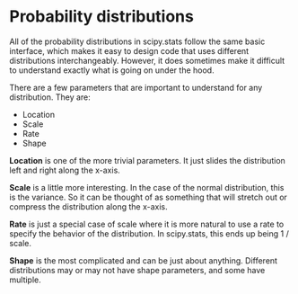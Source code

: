 # Probability distributions

All of the probability distributions in scipy.stats follow the same basic
interface, which makes it easy to design code that uses different distributions
interchangeably. However, it does sometimes make it difficult to understand
exactly what is going on under the hood.

There are a few parameters that are important to understand for any
distribution. They are:

- Location
- Scale
- Rate
- Shape

**Location** is one of the more trivial parameters. It just slides the
distribution left and right along the x-axis.

**Scale** is a little more interesting. In the case of the normal distribution,
this is the variance. So it can be thought of as something that will stretch
out or compress the distribution along the x-axis.

**Rate** is just a special case of scale where it is more natural to use a rate
to specify the behavior of the distribution. In scipy.stats, this ends up being
1 / scale.

**Shape** is the most complicated and can be just about anything. Different
distributions may or may not have shape parameters, and some have multiple.
